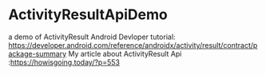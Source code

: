 # ActivityResultApiDemo
a demo of ActivityResult
Android Devloper tutorial: https://developer.android.com/reference/androidx/activity/result/contract/package-summary
My article about ActivityResult Api :https://howisgoing.today/?p=553
